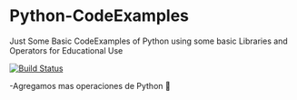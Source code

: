 # Python-CodeExamples
Just Some Basic CodeExamples of Python using some basic Libraries and Operators for Educational Use 

[![Build Status](https://travis-ci.org/Arukaito/Python-CodeExamples.svg?branch=master)](https://travis-ci.org/Arukaito/Python-CodeExamples)

-Agregamos mas operaciones de Python :snake:
